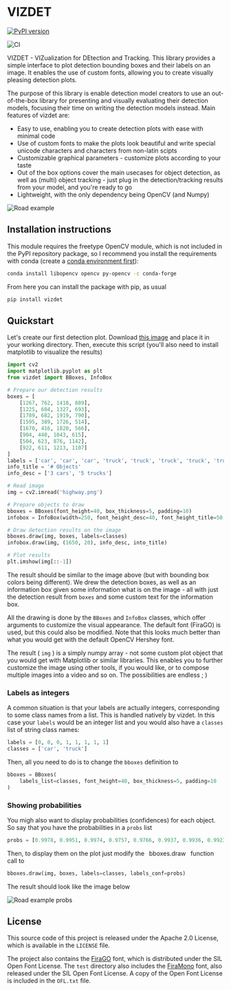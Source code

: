# VIZDET

[![PyPI version](https://badge.fury.io/py/vizdet.svg)](https://badge.fury.io/py/vizdet)

![CI](https://github.com/tadejsv/vizdet/workflows/CI/badge.svg)

VIZDET - VIZualization for DEtection and Tracking. This library provides a simple interface to plot detection bounding boxes and their labels on an image. It enables the use of custom fonts, allowing you to create visually pleasing detection plots.

The purpose of this library is enable detection model creators to use an out-of-the-box library for presenting and visually evaluating their detection models, focusing their time on writing the detection models instead. Main features of vizdet are:

* Easy to use, enabling you to create detection plots with ease with minimal code
* Use of custom fonts to make the plots look beautiful and write special unicode characters and characters from non-latin scipts
* Customizable graphical parameters - customize plots according to your taste
* Out of the box options cover the main usecases for object detection, as well as (multi) object tracking - just plug in the detection/tracking results from your model, and you're ready to go
* Lightweight, with the only dependency being OpenCV (and Numpy)

![Road example](_assets/example_image.png)

## Installation instructions

This module requires the freetype OpenCV module, which is not included in the PyPI repository package, so
I recommend you install the requirements with conda (create a [conda environment first](https://docs.conda.io/projects/conda/en/latest/user-guide/tasks/manage-environments.html#creating-an-environment-with-commands)):

``` sh
conda install libopencv opencv py-opencv -c conda-forge
```

From here you can install the package with pip, as usual

``` sh
pip install vizdet
```

## Quickstart

Let's create our first detection plot. Download [this image](https://github.com/tadejsv/vizdet/raw/main/tests/unit/highway.png) and place it in your working directory. Then, execute this script (you'll also need to install matplotlib to visualize the results)

``` python
import cv2
import matplotlib.pyplot as plt
from vizdet import BBoxes, InfoBox

# Prepare our detection results
boxes = [
    [1267, 762, 1418, 889],
    [1225, 604, 1327, 693],
    [1789, 682, 1919, 790],
    [1595, 389, 1726, 514],
    [1670, 416, 1820, 566],
    [904, 440, 1043, 615],
    [504, 623, 876, 1142],
    [922, 611, 1213, 1107]
]
labels = ['car', 'car', 'car', 'truck', 'truck', 'truck', 'truck', 'truck']
info_title = '# Objects'
info_desc = ['3 cars', '5 trucks']

# Read image
img = cv2.imread('highway.png')

# Prepare objects to draw
bboxes = BBoxes(font_height=40, box_thickness=5, padding=10)
infobox = InfoBox(width=250, font_height_desc=40, font_height_title=50, padding=15)

# Draw detection results on the image
bboxes.draw(img, boxes, labels=classes)
infobox.draw(img, (1650, 20), info_desc, into_title)

# Plot results
plt.imshow(img[::-1])
```

The result should be similar to the image above (but with bounding box colors being different). We drew the detection boxes, as well as an information box given some information what is on the image - all with just the detection result from `boxes` and some custom text for the information box.

All the drawing is done by the `BBoxes` and `InfoBox` classes, which offer arguments to customize the visual appearance. The default font (FiraGO) is used, but this could also be modified. Note that this looks much better than what you would get with the default OpenCV Hershey font. 

The result ( `img` ) is a simply numpy array - not some custom plot object that you would get with Matplotlib or similar libraries. This enables you to further customize the image using other tools, if you would like, or to compose multiple images into a video and so on. The possibilities are endless ; )

### Labels as integers

A common situation is that your labels are actually integers, corresponding to some class names from a list. This is handled natively by vizdet. In this case your `labels` would be an integer list and you would also have a `classes` list of string class names:

``` python
labels = [0, 0, 0, 1, 1, 1, 1, 1]
classes = ['car', 'truck']
```

Then, all you need to do is to change the `bboxes` definition to

``` python
bboxes = BBoxes(
    labels_list=classes, font_height=40, box_thickness=5, padding=10
)
```

### Showing probabilities

You migh also want to display probabilities (confidences) for each object. So say that you have the probabilities in a `probs` list

``` python
probs = [0.9978, 0.9951, 0.9974, 0.9757, 0.9766, 0.9937, 0.9936, 0.9923]
```

Then, to display them on the plot just modify the ` `bboxes.draw` ` function call to

``` python
bboxes.draw(img, boxes, labels=classes, labels_conf=probs)
```

The result should look like the image below

![Road example probs](_assets/example_probs.png)

## License

This source code of this project is released under the Apache 2.0 License, which is available in the `LICENSE` file.

The project also contains the [FiraGO](https://github.com/bBoxType/FiraGO) font, which is distributed under the SIL Open Font License. The `test` directory also includes the [FiraMono](https://fonts.google.com/specimen/Fira+Mono) font, also released under the SIL Open Font License. A copy of the Open Font License is included in the `OFL.txt` file.
